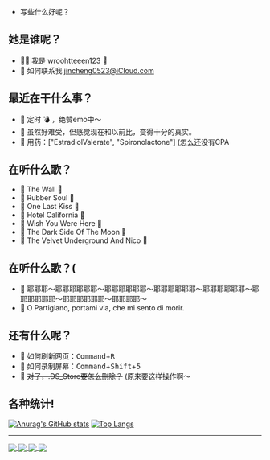 - 写些什么好呢？

## 她是谁呢？

- ✋🏻 我是 wroohtteeen123 🍥 
- 📮 如何联系我 jincheng0523@iCloud.com

## 最近在干什么事？

- 💜 定时 💣 ，绝赞emo中～
- 💙 虽然好难受，但感觉现在和以前比，变得十分的真实。
- 💊 用药：["EstradiolValerate", "Spironolactone"] (怎么还没有CPA

## 在听什么歌？

- 🎵 The Wall                           💽
- 🎵 Rubber Soul                        💽
- 🎵 One Last Kiss                      💽
- 🎵 Hotel California                   💽
- 🎵 Wish You Were Here                 💽
- 🎵 The Dark Side Of The Moon          💽
- 🎵 The Velvet Underground And Nico    💽

## 在听什么歌？(

- 🎵 耶耶耶～耶耶耶耶耶耶～耶耶耶耶耶耶～耶耶耶耶耶耶～耶耶耶耶耶耶～耶耶耶耶耶耶～耶耶耶耶耶耶～耶耶耶耶～
- 🎵 O Partigiano, portami via, che mi sento di morir. 

## 还有什么呢？

- 🤗 如何刷新网页：<kbd>Command</kbd>+<kbd>R</kbd> 
- 🤗 如何录制屏幕：<kbd>Command</kbd>+<kbd>Shift</kbd>+<kbd>5</kbd>
- 🤗 ~~对了，.DS_Store要怎么删除？~~ (原来要这样操作啊～

## 各种统计!

[![Anurag's GitHub stats](https://github-readme-stats.vercel.app/api?username=wroohtteeen123&show_icons=true)](https://github.com/wroohtteeen123)
[![Top Langs](https://github-readme-stats.vercel.app/api/top-langs/?username=wroohtteeen123)](https://github.com/wroohtteeen123)

---

<a href="https://github.com/wroohtteeen123/wroohtteeen123.github.io">
  <img align="center" src="https://github-readme-stats.vercel.app/api/pin/?username=wroohtteeen123&repo=wroohtteeen123.github.io" />
</a>
<a href="https://github.com/wroohtteeen123/commget-bil">
  <img align="center" src="https://github-readme-stats.vercel.app/api/pin/?username=wroohtteeen123&repo=commget-bil" />
</a>

<a href="https://github.com/wroohtteeen123/wroohtteeen123">
  <img align="center" src="https://github-readme-stats.vercel.app/api/pin/?username=wroohtteeen123&repo=wroohtteeen123" />
</a>
<a href="https://github.com/wroohtteeen123/wroohtteeen123">
  <img align="center" src="https://github-readme-stats.vercel.app/api/pin/?username=wroohtteeen123&repo=wroohtteeen123" />
</a>

<!-- -
wroohtteeen123/wroohtteeen123 is a ✨ special ✨ repository because its `README.md` (this file) appears on your GitHub profile.
You can click the Preview link to take a look at your changes.

OPartigiano, portaMiVia, OBellaCiao! BellaCiao! BellaCiao! CiaoCiao! 
- -->
